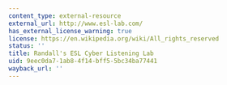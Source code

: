 ```yaml
---
content_type: external-resource
external_url: http://www.esl-lab.com/
has_external_license_warning: true
license: https://en.wikipedia.org/wiki/All_rights_reserved
status: ''
title: Randall's ESL Cyber Listening Lab
uid: 9eec0da7-1ab8-4f14-bff5-5bc34ba77441
wayback_url: ''
---
```

